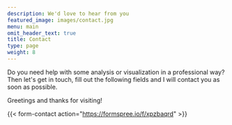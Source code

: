```yaml
---
description: We'd love to hear from you
featured_image: images/contact.jpg
menu: main
omit_header_text: true
title: Contact
type: page
weight: 8
---
```



Do you need help with some analysis or visualization in a professional way? Then let's get in touch, fill out the following fields and I will contact you as soon as possible.

Greetings and thanks for visiting! 


{{< form-contact action="https://formspree.io/f/xpzbaqrd"  >}}

